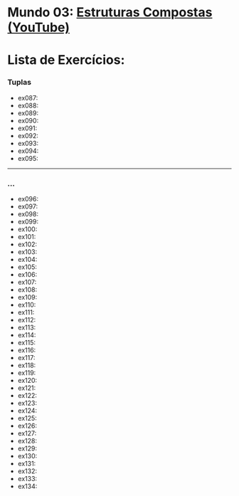 # **Mundo 03**: [Estruturas Compostas (YouTube)](https://www.youtube.com/watch?v=0LB3FSfjvao&list=PLHz_AreHm4dksnH2jVTIVNviIMBVYyFnH)

# **Lista de Exercícios:**

### Tuplas
   - ex087:
   - ex088:
   - ex089:
   - ex090:
   - ex091:
   - ex092:
   - ex093:
   - ex094:
   - ex095:
---
### ...
   - ex096:
   - ex097:
   - ex098:
   - ex099:
   - ex100:
   - ex101:
   - ex102:
   - ex103:
   - ex104:
   - ex105:
   - ex106:
   - ex107:
   - ex108:
   - ex109:
   - ex110:
   - ex111:
   - ex112:
   - ex113:
   - ex114:
   - ex115:
   - ex116:
   - ex117:
   - ex118:
   - ex119:
   - ex120:
   - ex121:
   - ex122:
   - ex123:
   - ex124:
   - ex125:
   - ex126:
   - ex127:
   - ex128:
   - ex129:
   - ex130:
   - ex131:
   - ex132:
   - ex133:
   - ex134:
